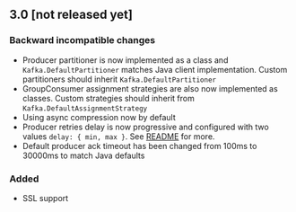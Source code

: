 ## 3.0 [not released yet]

### Backward incompatible changes
- Producer partitioner is now implemented as a class and `Kafka.DefaultPartitioner` matches Java client implementation. Custom partitioners should inherit `Kafka.DefaultPartitioner`
- GroupConsumer assignment strategies are also now implemented as classes. Custom strategies should inherit from `Kafka.DefaultAssignmentStrategy`
- Using async compression now by default
- Producer retries delay is now progressive and configured with two values `delay: { min, max }`. See [README](README.md#producer-options) for more.
- Default producer ack timeout has been changed from 100ms to 30000ms to match Java defaults

### Added
- SSL support

